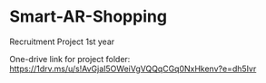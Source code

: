 # Smart-AR-Shopping
Recruitment Project 1st year 


One-drive link for project folder:
https://1drv.ms/u/s!AvGjaI5OWeiVgVQQqCGq0NxHkenv?e=dh5Ivr

